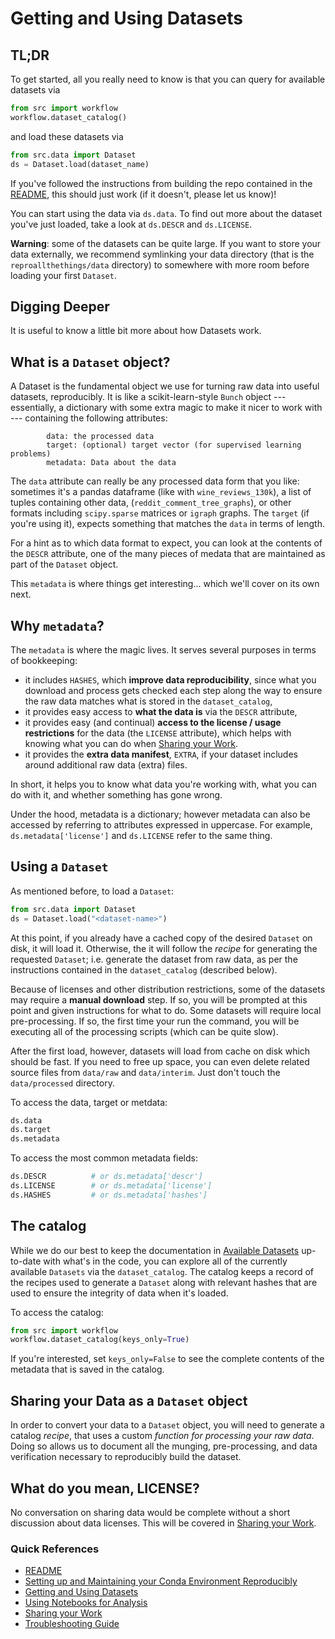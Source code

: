 # Getting and Using Datasets

## TL;DR
To get started, all you really need to know is that you can query for available datasets via
```python
from src import workflow
workflow.dataset_catalog()
```

and load these datasets via
```python
from src.data import Dataset
ds = Dataset.load(dataset_name)
```

If you've followed the instructions from building the repo contained in the [README](../README.md), this should just work (if it doesn't, please let us know)!

You can start using the data via `ds.data`. To find out more about the dataset you've just loaded, take a look at `ds.DESCR` and `ds.LICENSE`.

**Warning**: some of the datasets can be quite large. If you want to store your data externally, we recommend symlinking your data directory (that is the `reproallthethings/data` directory) to somewhere with more room before loading your first `Dataset`.


## Digging Deeper
It is useful to know a little bit more about how Datasets work.


## What is a `Dataset` object?

A Dataset is the fundamental object we use for turning raw data into useful datasets, reproducibly. It is like a scikit-learn-style `Bunch` object --- essentially, a dictionary with some extra magic to make it nicer to work with --- containing the following attributes:

```
        data: the processed data
        target: (optional) target vector (for supervised learning problems)
        metadata: Data about the data
```

The `data` attribute can really be any processed data form that you like: sometimes it's a pandas dataframe (like with `wine_reviews_130k`), a list of tuples containing other data, (`reddit_comment_tree_graphs`), or other formats including  `scipy.sparse` matrices or `igraph` graphs. The `target` (if you're using it), expects something that matches the `data` in terms of length.

For a hint as to which data format to expect, you can look at the contents of the `DESCR` attribute, one of the many pieces of medata that are maintained as part of the `Dataset` object.

This `metadata` is where things get interesting... which we'll cover on its own next.

## Why `metadata`?
The `metadata` is where the magic lives. It serves several purposes in terms of bookkeeping:

* it includes `HASHES`, which **improve data reproducibility**, since what you download and process gets checked each step along the way to ensure the raw data matches what is stored in the `dataset_catalog`,
* it provides easy access to **what the data is** via the `DESCR` attribute,
* it provides easy (and continual) **access to the license / usage restrictions** for the data (the `LICENSE` attribute), which helps with knowing what you can do when [Sharing your Work](sharing-your-work.md).
* it provides the **extra data manifest**, `EXTRA`, if your dataset includes around additional raw data (extra) files.

In short, it helps you to know what data you're working with, what you can do with it, and whether something has gone wrong.

Under the hood, metadata is a dictionary; however metadata can also be accessed by referring to attributes expressed in uppercase. For example, `ds.metadata['license']` and `ds.LICENSE` refer to the same thing.

## Using a `Dataset`
As mentioned before, to load a `Dataset`:
```python
from src.data import Dataset
ds = Dataset.load("<dataset-name>")
```
At this point, if you already have a cached copy of the desired `Dataset` on disk, it will load it. Otherwise, the it will follow the *recipe* for generating the requested `Dataset`; i.e. generate the dataset from raw data, as per the instructions contained in the `dataset_catalog` (described below).

Because of licenses and other distribution restrictions, some of the datasets may require a **manual download** step. If so, you will be prompted at this point and given instructions for what to do. Some datasets will require local pre-processing. If so, the first time your run the command, you will be executing all of the processing scripts (which can be quite slow).

After the first load, however, datasets will load from cache on disk which should be fast. If you need to free up space, you can even delete related source files from `data/raw` and `data/interim`. Just don't touch the `data/processed` directory.

To access the data, target or metdata:
```python
ds.data
ds.target
ds.metadata
```

To access the most common metadata fields:
```python
ds.DESCR          # or ds.metadata['descr']
ds.LICENSE        # or ds.metadata['license']
ds.HASHES         # or ds.metadata['hashes']
```
## The catalog
While we do our best to keep the documentation in [Available Datasets](docs/available-datasets.md) up-to-date with what's in the code, you can explore all of the currently available `Datasets` via the `dataset_catalog`. The catalog keeps a record of the recipes used to generate a `Dataset` along with relevant hashes that are used to ensure the integrity of data when it's loaded.

To access the catalog:

```python
from src import workflow
workflow.dataset_catalog(keys_only=True)
```
If you're interested, set `keys_only=False` to see the complete contents of the metadata that is saved in the catalog.


## Sharing your Data as a `Dataset` object
In order to convert your data to a `Dataset` object, you will need to generate a catalog *recipe*, that uses a custom *function for processing your raw data*. Doing so allows us to document all the munging, pre-processing, and data verification necessary to reproducibly build the dataset.

## What do you mean, LICENSE?
No conversation on sharing data would be complete without a short discussion about data licenses. This will be covered in [Sharing your Work](sharing-your-work.md).


### Quick References

* [README](../README.md)
* [Setting up and Maintaining your Conda Environment Reproducibly](conda-environments.md)
* [Getting and Using Datasets](datasets.md)
* [Using Notebooks for Analysis](notebooks.md)
* [Sharing your Work](sharing-your-work.md)
* [Troubleshooting Guide](troubleshooting.md)
